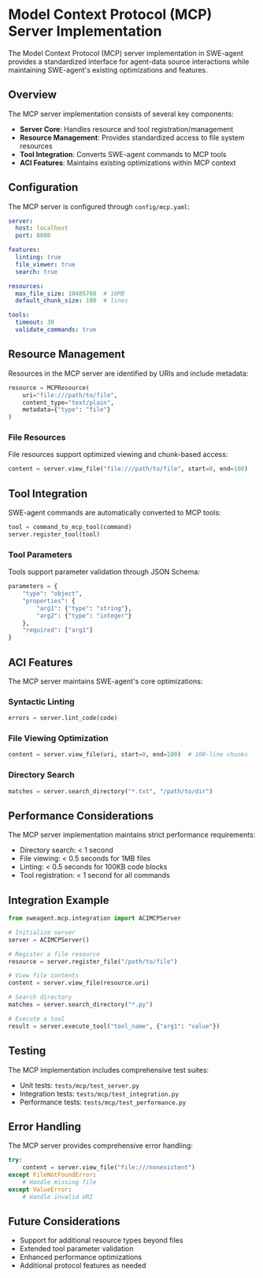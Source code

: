 # Model Context Protocol (MCP) Server Implementation

The Model Context Protocol (MCP) server implementation in SWE-agent provides a standardized interface for agent-data source interactions while maintaining SWE-agent's existing optimizations and features.

## Overview

The MCP server implementation consists of several key components:

- **Server Core**: Handles resource and tool registration/management
- **Resource Management**: Provides standardized access to file system resources
- **Tool Integration**: Converts SWE-agent commands to MCP tools
- **ACI Features**: Maintains existing optimizations within MCP context

## Configuration

The MCP server is configured through `config/mcp.yaml`:

```yaml
server:
  host: localhost
  port: 8080

features:
  linting: true
  file_viewer: true
  search: true

resources:
  max_file_size: 10485760  # 10MB
  default_chunk_size: 100  # lines

tools:
  timeout: 30
  validate_commands: true
```

## Resource Management

Resources in the MCP server are identified by URIs and include metadata:

```python
resource = MCPResource(
    uri="file:///path/to/file",
    content_type="text/plain",
    metadata={"type": "file"}
)
```

### File Resources

File resources support optimized viewing and chunk-based access:

```python
content = server.view_file("file:///path/to/file", start=0, end=100)
```

## Tool Integration

SWE-agent commands are automatically converted to MCP tools:

```python
tool = command_to_mcp_tool(command)
server.register_tool(tool)
```

### Tool Parameters

Tools support parameter validation through JSON Schema:

```python
parameters = {
    "type": "object",
    "properties": {
        "arg1": {"type": "string"},
        "arg2": {"type": "integer"}
    },
    "required": ["arg1"]
}
```

## ACI Features

The MCP server maintains SWE-agent's core optimizations:

### Syntactic Linting

```python
errors = server.lint_code(code)
```

### File Viewing Optimization

```python
content = server.view_file(uri, start=0, end=100)  # 100-line chunks
```

### Directory Search

```python
matches = server.search_directory("*.txt", "/path/to/dir")
```

## Performance Considerations

The MCP server implementation maintains strict performance requirements:

- Directory search: < 1 second
- File viewing: < 0.5 seconds for 1MB files
- Linting: < 0.5 seconds for 100KB code blocks
- Tool registration: < 1 second for all commands

## Integration Example

```python
from sweagent.mcp.integration import ACIMCPServer

# Initialize server
server = ACIMCPServer()

# Register a file resource
resource = server.register_file("/path/to/file")

# View file contents
content = server.view_file(resource.uri)

# Search directory
matches = server.search_directory("*.py")

# Execute a tool
result = server.execute_tool("tool_name", {"arg1": "value"})
```

## Testing

The MCP implementation includes comprehensive test suites:

- Unit tests: `tests/mcp/test_server.py`
- Integration tests: `tests/mcp/test_integration.py`
- Performance tests: `tests/mcp/test_performance.py`

## Error Handling

The MCP server provides comprehensive error handling:

```python
try:
    content = server.view_file("file:///nonexistent")
except FileNotFoundError:
    # Handle missing file
except ValueError:
    # Handle invalid URI
```

## Future Considerations

- Support for additional resource types beyond files
- Extended tool parameter validation
- Enhanced performance optimizations
- Additional protocol features as needed
